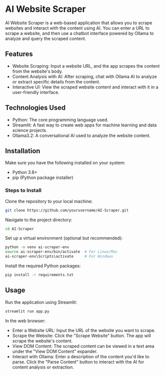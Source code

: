 # AI Website Scraper

AI Website Scraper is a web-based application that allows you to scrape websites and interact with the content using AI. You can enter a URL to scrape a website, and then use a chatbot interface powered by Ollama to analyze and query the scraped content.

## Features

- Website Scraping: Input a website URL, and the app scrapes the content from the website's body.
- Content Analysis with AI: After scraping, chat with Ollama AI to analyze or extract specific details from the content.
- Interactive UI: View the scraped website content and interact with it in a user-friendly interface.

## Technologies Used
- Python: The core programming language used.
- Streamlit: A fast way to create web apps for machine learning and data science projects.
- Ollama3.2: A conversational AI used to analyze the website content.

## Installation
Make sure you have the following installed on your system:

- Python 3.8+
- pip (Python package installer)

### Steps to Install
Clone the repository to your local machine:
```bash
git clone https://github.com/yourusername/AI-Scraper.git
```
Navigate to the project directory:
```bash
cd AI-Scraper
```

Set up a virtual environment (optional but recommended):
```bash
python -m venv ai-scraper-env
source ai-scraper-env/bin/activate  # For Linux/Mac
ai-scraper-env\Scripts\activate     # For Windows
```

Install the required Python packages:
```bash
pip install -r requirements.txt
```

## Usage
Run the application using Streamlit:
```python
streamlit run app.py
```
In the web browser:

- Enter a Website URL: Input the URL of the website you want to scrape.
- Scrape the Website: Click the "Scrape Website" button. The app will scrape the website's content.
- View DOM Content: The scraped content can be viewed in a text area under the "View DOM Content" expander.
- Interact with Ollama: Enter a description of the content you'd like to parse. Click the "Parse Content" button to interact with the AI for content analysis or extraction.
